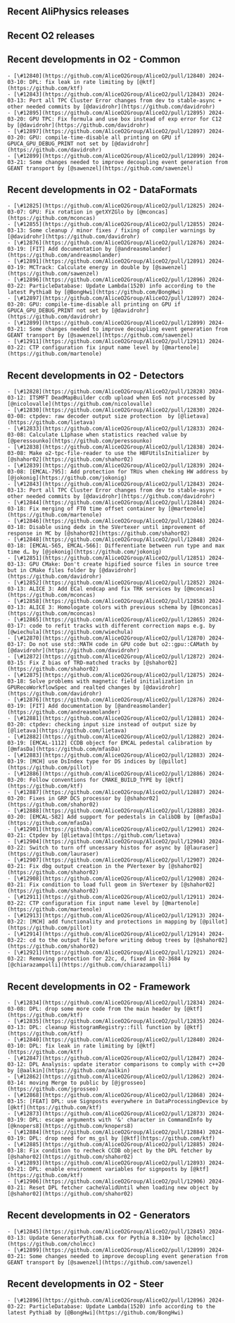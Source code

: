 ## Recent AliPhysics releases
## Recent O2 releases
## Recent developments in O2 - Common
	- [\#12840](https://github.com/AliceO2Group/AliceO2/pull/12840) 2024-03-10: DPL: fix leak in rate limiting by [@ktf](https://github.com/ktf)
	- [\#12843](https://github.com/AliceO2Group/AliceO2/pull/12843) 2024-03-13: Port all TPC Cluster Error changes from dev to stable-async + other needed commits by [@davidrohr](https://github.com/davidrohr)
	- [\#12895](https://github.com/AliceO2Group/AliceO2/pull/12895) 2024-03-20: GPU TPC: Fix formula and use box instead of exp error for C12 by [@davidrohr](https://github.com/davidrohr)
	- [\#12897](https://github.com/AliceO2Group/AliceO2/pull/12897) 2024-03-20: GPU: compile-time-disable all printing on GPU if GPUCA_GPU_DEBUG_PRINT not set by [@davidrohr](https://github.com/davidrohr)
	- [\#12899](https://github.com/AliceO2Group/AliceO2/pull/12899) 2024-03-21: Some changes needed to improve decoupling event generation from GEANT transport by [@sawenzel](https://github.com/sawenzel)
## Recent developments in O2 - DataFormats
	- [\#12825](https://github.com/AliceO2Group/AliceO2/pull/12825) 2024-03-07: GPU: Fix rotation in getXYZGlo by [@mconcas](https://github.com/mconcas)
	- [\#12855](https://github.com/AliceO2Group/AliceO2/pull/12855) 2024-03-13: Some cleanup / minor fixes / fixing of compiler warnings by [@davidrohr](https://github.com/davidrohr)
	- [\#12876](https://github.com/AliceO2Group/AliceO2/pull/12876) 2024-03-19: [FIT] Add documentation by [@andreasmolander](https://github.com/andreasmolander)
	- [\#12891](https://github.com/AliceO2Group/AliceO2/pull/12891) 2024-03-19: MCTrack: Calculate energy in double by [@sawenzel](https://github.com/sawenzel)
	- [\#12896](https://github.com/AliceO2Group/AliceO2/pull/12896) 2024-03-22: ParticleDatabase: Update Lambda(1520) info according to the latest Pythia8 by [@BongHwi](https://github.com/BongHwi)
	- [\#12897](https://github.com/AliceO2Group/AliceO2/pull/12897) 2024-03-20: GPU: compile-time-disable all printing on GPU if GPUCA_GPU_DEBUG_PRINT not set by [@davidrohr](https://github.com/davidrohr)
	- [\#12899](https://github.com/AliceO2Group/AliceO2/pull/12899) 2024-03-21: Some changes needed to improve decoupling event generation from GEANT transport by [@sawenzel](https://github.com/sawenzel)
	- [\#12911](https://github.com/AliceO2Group/AliceO2/pull/12911) 2024-03-22: CTP configuration fix input name level by [@martenole](https://github.com/martenole)
## Recent developments in O2 - Detectors
	- [\#12828](https://github.com/AliceO2Group/AliceO2/pull/12828) 2024-03-12: ITSMFT DeadMapBuilder ccdb upload when EoS not processed by [@nicolovalle](https://github.com/nicolovalle)
	- [\#12830](https://github.com/AliceO2Group/AliceO2/pull/12830) 2024-03-08: ctpdev: raw decoder output size protection  by [@lietava](https://github.com/lietava)
	- [\#12833](https://github.com/AliceO2Group/AliceO2/pull/12833) 2024-03-08: Calculate L1phase when statistics reached value by [@peressounko](https://github.com/peressounko)
	- [\#12838](https://github.com/AliceO2Group/AliceO2/pull/12838) 2024-03-08: Make o2-tpc-file-reader to use the HBFUtilsInitializer by [@shahor02](https://github.com/shahor02)
	- [\#12839](https://github.com/AliceO2Group/AliceO2/pull/12839) 2024-03-08: [EMCAL-795]: Add protection for TRUs when cheking HW address by [@jokonig](https://github.com/jokonig)
	- [\#12843](https://github.com/AliceO2Group/AliceO2/pull/12843) 2024-03-13: Port all TPC Cluster Error changes from dev to stable-async + other needed commits by [@davidrohr](https://github.com/davidrohr)
	- [\#12844](https://github.com/AliceO2Group/AliceO2/pull/12844) 2024-03-18: Fix merging of FT0 time offset container by [@martenole](https://github.com/martenole)
	- [\#12846](https://github.com/AliceO2Group/AliceO2/pull/12846) 2024-03-18: Disable using dedx in the SVertexer until improvement of response in MC by [@shahor02](https://github.com/shahor02)
	- [\#12848](https://github.com/AliceO2Group/AliceO2/pull/12848) 2024-03-18: [EMCAL-565, EMCAL-566]: Differentiate between run type and max time d… by [@jokonig](https://github.com/jokonig)
	- [\#12851](https://github.com/AliceO2Group/AliceO2/pull/12851) 2024-03-13: GPU CMake: Don't create hipified source files in source tree but in CMake files folder by [@davidrohr](https://github.com/davidrohr)
	- [\#12852](https://github.com/AliceO2Group/AliceO2/pull/12852) 2024-03-13: ALICE 3: Add ECal endcap and fix TRK services by [@mconcas](https://github.com/mconcas)
	- [\#12858](https://github.com/AliceO2Group/AliceO2/pull/12858) 2024-03-13: ALICE 3: Homologate colors with previous schema by [@mconcas](https://github.com/mconcas)
	- [\#12865](https://github.com/AliceO2Group/AliceO2/pull/12865) 2024-03-17: code to refit tracks with different correction maps e.g. by [@wiechula](https://github.com/wiechula)
	- [\#12870](https://github.com/AliceO2Group/AliceO2/pull/12870) 2024-03-17: Do not use std::MATH code in GPU code but o2::gpu::CAMath by [@davidrohr](https://github.com/davidrohr)
	- [\#12872](https://github.com/AliceO2Group/AliceO2/pull/12872) 2024-03-15: Fix Z bias of TRD-matched tracks by [@shahor02](https://github.com/shahor02)
	- [\#12875](https://github.com/AliceO2Group/AliceO2/pull/12875) 2024-03-18: Solve problems with magnetic field initialization in GPURecoWorkflowSpec and realted changes by [@davidrohr](https://github.com/davidrohr)
	- [\#12876](https://github.com/AliceO2Group/AliceO2/pull/12876) 2024-03-19: [FIT] Add documentation by [@andreasmolander](https://github.com/andreasmolander)
	- [\#12881](https://github.com/AliceO2Group/AliceO2/pull/12881) 2024-03-20: ctpdev: checking input size instead of output size by [@lietava](https://github.com/lietava)
	- [\#12882](https://github.com/AliceO2Group/AliceO2/pull/12882) 2024-03-19: [EMCAL-1112] CCDB object for EMCAL pedestal calibration by [@mfasDa](https://github.com/mfasDa)
	- [\#12883](https://github.com/AliceO2Group/AliceO2/pull/12883) 2024-03-19: [MCH] use DsIndex type for DS indices by [@pillot](https://github.com/pillot)
	- [\#12886](https://github.com/AliceO2Group/AliceO2/pull/12886) 2024-03-20: Follow conventions for CMAKE_BUILD_TYPE by [@ktf](https://github.com/ktf)
	- [\#12887](https://github.com/AliceO2Group/AliceO2/pull/12887) 2024-03-20: Fixes in GRP DCS processor by [@shahor02](https://github.com/shahor02)
	- [\#12888](https://github.com/AliceO2Group/AliceO2/pull/12888) 2024-03-20: [EMCAL-582] Add support for pedestals in CalibDB by [@mfasDa](https://github.com/mfasDa)
	- [\#12901](https://github.com/AliceO2Group/AliceO2/pull/12901) 2024-03-21: Ctpdev by [@lietava](https://github.com/lietava)
	- [\#12904](https://github.com/AliceO2Group/AliceO2/pull/12904) 2024-03-22: Switch to turn off uncessary histos for async by [@lauraser](https://github.com/lauraser)
	- [\#12907](https://github.com/AliceO2Group/AliceO2/pull/12907) 2024-03-21: Fix dbg output creation in the PVertexer by [@shahor02](https://github.com/shahor02)
	- [\#12908](https://github.com/AliceO2Group/AliceO2/pull/12908) 2024-03-21: Fix condition to load full geom in SVertexer by [@shahor02](https://github.com/shahor02)
	- [\#12911](https://github.com/AliceO2Group/AliceO2/pull/12911) 2024-03-22: CTP configuration fix input name level by [@martenole](https://github.com/martenole)
	- [\#12913](https://github.com/AliceO2Group/AliceO2/pull/12913) 2024-03-22: [MCH] add functionality and protections in mapping by [@pillot](https://github.com/pillot)
	- [\#12914](https://github.com/AliceO2Group/AliceO2/pull/12914) 2024-03-22: cd to the output file before writing debug trees by [@shahor02](https://github.com/shahor02)
	- [\#12921](https://github.com/AliceO2Group/AliceO2/pull/12921) 2024-03-22: Removing protection for 22c, d, fixed in O2-3684 by [@chiarazampolli](https://github.com/chiarazampolli)
## Recent developments in O2 - Framework
	- [\#12834](https://github.com/AliceO2Group/AliceO2/pull/12834) 2024-03-08: DPL: drop some more code from the main header by [@ktf](https://github.com/ktf)
	- [\#12835](https://github.com/AliceO2Group/AliceO2/pull/12835) 2024-03-13: DPL: cleanup HistogramRegistry::fill function by [@ktf](https://github.com/ktf)
	- [\#12840](https://github.com/AliceO2Group/AliceO2/pull/12840) 2024-03-10: DPL: fix leak in rate limiting by [@ktf](https://github.com/ktf)
	- [\#12847](https://github.com/AliceO2Group/AliceO2/pull/12847) 2024-03-12: DPL Analysis: update iterator comparisons to comply with c++20 by [@aalkin](https://github.com/aalkin)
	- [\#12862](https://github.com/AliceO2Group/AliceO2/pull/12862) 2024-03-14: moving Merge to public by [@jgrosseo](https://github.com/jgrosseo)
	- [\#12868](https://github.com/AliceO2Group/AliceO2/pull/12868) 2024-03-15: [FEAT] DPL: use Signposts everywhere in DataProcessingDevice by [@ktf](https://github.com/ktf)
	- [\#12873](https://github.com/AliceO2Group/AliceO2/pull/12873) 2024-03-19: DPL: escape arguments with '&' character in CommandInfo by [@knopers8](https://github.com/knopers8)
	- [\#12884](https://github.com/AliceO2Group/AliceO2/pull/12884) 2024-03-19: DPL: drop need for ms_gsl by [@ktf](https://github.com/ktf)
	- [\#12885](https://github.com/AliceO2Group/AliceO2/pull/12885) 2024-03-18: Fix condition to recheck CCDB object by the DPL fetcher by [@shahor02](https://github.com/shahor02)
	- [\#12893](https://github.com/AliceO2Group/AliceO2/pull/12893) 2024-03-21: DPL: enable environment variables for signposts by [@ktf](https://github.com/ktf)
	- [\#12906](https://github.com/AliceO2Group/AliceO2/pull/12906) 2024-03-21: Reset DPL fetcher cacheValidUntil when loading new object by [@shahor02](https://github.com/shahor02)
## Recent developments in O2 - Generators
	- [\#12845](https://github.com/AliceO2Group/AliceO2/pull/12845) 2024-03-13: Update GeneratorPythia8.cxx for Pythia 8.310+ by [@cholmcc](https://github.com/cholmcc)
	- [\#12899](https://github.com/AliceO2Group/AliceO2/pull/12899) 2024-03-21: Some changes needed to improve decoupling event generation from GEANT transport by [@sawenzel](https://github.com/sawenzel)
## Recent developments in O2 - Steer
	- [\#12896](https://github.com/AliceO2Group/AliceO2/pull/12896) 2024-03-22: ParticleDatabase: Update Lambda(1520) info according to the latest Pythia8 by [@BongHwi](https://github.com/BongHwi)
